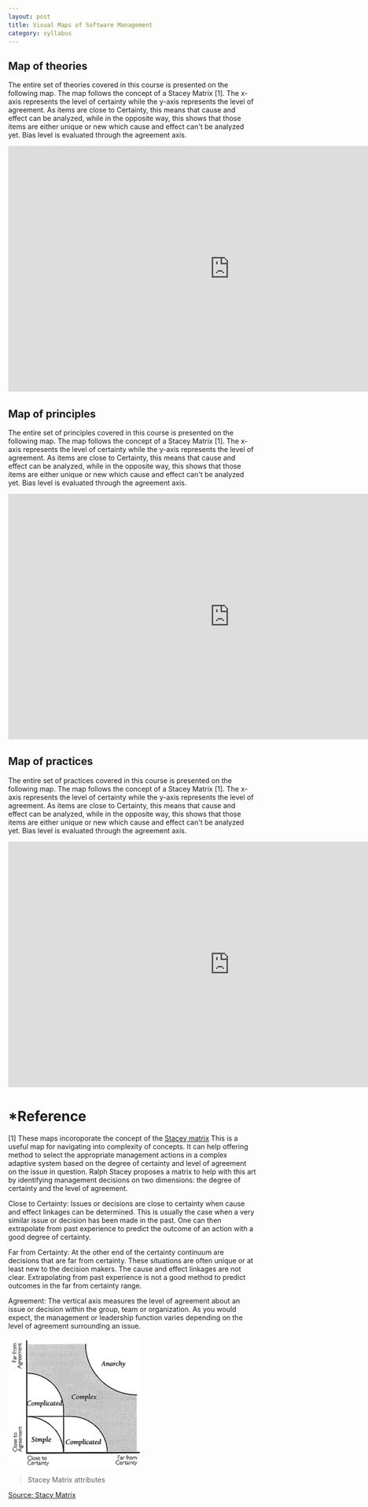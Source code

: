 ```yaml
---
layout: post
title: Visual Maps of Software Management
category: syllabus
---
```


## Map of theories
The entire set of theories covered in this course is presented on the following map. The map follows the concept of a Stacey Matrix [1]. The x-axis represents the level of certainty while the y-axis represents the level of agreement. As items are close to Certainty, this means that cause and effect can be analyzed, while in the opposite way, this shows that those items are either unique or new which cause and effect can't be analyzed yet. Bias level is evaluated through the agreement axis.
<iframe width="900" height="500" seamless frameborder="0" scrolling="no" src="https://docs.google.com/spreadsheets/d/1Vt6rP6G1GAJPIrjQIZLAlXHW3CJGMu_7y6kvj_zM3nM/pubchart?oid=269447730&amp;format=interactive"></iframe>

## Map of principles
The entire set of principles covered in this course is presented on the following map. The map follows the concept of a Stacey Matrix [1]. The x-axis represents the level of certainty while the y-axis represents the level of agreement. As items are close to Certainty, this means that cause and effect can be analyzed, while in the opposite way, this shows that those items are either unique or new which cause and effect can't be analyzed yet. Bias level is evaluated through the agreement axis.
<iframe width="900" height="500" seamless frameborder="0" scrolling="no" src="https://docs.google.com/spreadsheets/d/1PvRzlMyEhCuHNpOcN6T3pYXNVUiWF_aHn9eUbGlth5U/pubchart?oid=269447730&amp;format=interactive"></iframe>

## Map of practices
The entire set of practices covered in this course is presented on the following map. The map follows the concept of a Stacey Matrix [1]. The x-axis represents the level of certainty while the y-axis represents the level of agreement. As items are close to Certainty, this means that cause and effect can be analyzed, while in the opposite way, this shows that those items are either unique or new which cause and effect can't be analyzed yet. Bias level is evaluated through the agreement axis.
<iframe width="900" height="500" seamless frameborder="0" scrolling="no" src="https://docs.google.com/spreadsheets/d/16GDtqDAr9hAsFB72WTu98yel1rRbQs2HWT4lzegKrxw/pubchart?oid=269447730&amp;format=interactive"></iframe>



# *Reference
[1] These maps incoroporate the concept of the [Stacey matrix](http://www.gp-training.net/training/communication_skills/consultation/equipoise/complexity/stacey.htm)
This is a useful map for navigating into complexity of concepts. It can help offering method to select the appropriate management actions in a complex adaptive system based on the degree of certainty and level of agreement on the issue in question.
Ralph Stacey proposes a matrix to help with this art by identifying management decisions on two dimensions: the degree of certainty and the level of agreement.

Close to Certainty: Issues or decisions are close to certainty when cause and effect linkages can be determined. This is usually the case when a very similar issue or decision has been made in the past. One can then extrapolate from past experience to predict the outcome of an action with a good degree of certainty.

Far from Certainty:	At the other end of the certainty continuum are decisions that are far from certainty. These situations are often unique or at least new to the decision makers. The cause and effect linkages are not clear. Extrapolating from past experience is not a good method to predict outcomes in the far from certainty range.

Agreement:	The vertical axis measures the level of agreement about an issue or decision within the group, team or organization. As you would expect, the management or leadership function varies depending on the level of agreement surrounding an issue.

<img src="/images/staceyMatrix.gif" alt="GitHub Logo" width="270" />

> Stacey Matrix attributes

[Source: Stacy Matrix](http://www.gp-training.net/training/communication_skills/consultation/equipoise/complexity/stacey3.gif)
